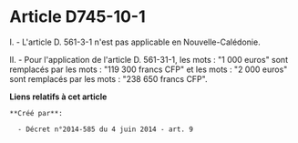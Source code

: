 # Article D745-10-1

I. - L'article D. 561-3-1 n'est pas applicable en Nouvelle-Calédonie. 

II. - Pour l'application de l'article D. 561-31-1, les mots : "1 000 euros" sont remplacés par les mots : "119 300 francs
CFP" et les mots : "2 000 euros" sont remplacés par les mots : "238 650 francs CFP".

**Liens relatifs à cet article**

	**Créé par**:

	  - Décret n°2014-585 du 4 juin 2014 - art. 9
